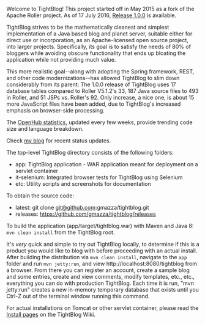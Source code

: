 Welcome to TightBlog! This project started off in May 2015 as a fork of the Apache Roller project.  As of 17 July 2016, <a href="https://github.com/gmazza/tightblog/releases">Release 1.0.0</a> is available.

TightBlog strives to be the mathematically cleanest and simplest implementation of a Java based blog and planet server, suitable either for direct use or
incorporation, as an Apache-licensed open source project, into larger projects.  Specifically, its goal is to satisfy the needs of 80% of bloggers while
avoiding obscure functionality that ends up bloating the application while not providing much value.

This more realistic goal--along with adopting the Spring framework, REST, and other code modernizations--has allowed TightBlog to slim down considerably from its parent: 
The 1.0.0 release of TightBlog uses 17 database tables compared to Roller V5.1.2's 33, 187 Java source files to 493 in Roller, and 51 JSPs vs. Roller's 92.  Only increase, 
a nice one, is about 15 more JavaScript files have been added, due to TightBlog's increased emphasis on browser-side processing.  

The <a href="https://www.openhub.net/p/tightblog/analyses/latest/languages_summary">OpenHub statistics</a>, updated every few weeks, provide trending code size and language breakdown.

Check <a href="https://web-gmazza.rhcloud.com/blog/category/Blogs+%26+Wikis">my blog</a> for recent status updates.

The top-level TightBlog directory consists of the following folders:

* app:                    TightBlog application - WAR application meant for deployment on a servlet container
* it-selenium:            Integrated browser tests for TightBlog using Selenium
* etc:                    Utility scripts and screenshots for documentation

To obtain the source code:
* latest:  git clone git@github.com:gmazza/tightblog.git
* releases: https://github.com/gmazza/tightblog/releases

To build the application (app/target/tightblog.war) with Maven and Java 8:
  `mvn clean install` from the TightBlog root.
  
It's *very* quick and simple to try out TightBlog locally, to determine if this is a product you would like to blog with
before proceeding with an actual install.  After building the distribution via `mvn clean install`, navigate to the `app` folder and run `mvn jetty:run`, 
and view http://localhost:8080/tightblog from a browser.  From there you can register an account, create a sample blog and some entries, 
create and view comments, modify templates, etc., etc., everything you can do with production TightBlog.  Each time it is run, 
"mvn jetty:run" creates a new in-memory temporary database that exists until you Ctrl-Z out of the terminal window running this command.
 
For actual installations on Tomcat or other servlet container, please read the <a href="https://github.com/gmazza/tightblog/wiki">Install pages</a> 
on the TightBlog Wiki.
